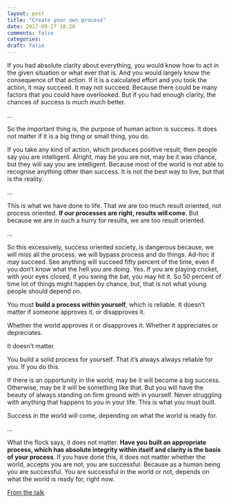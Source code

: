 ```yaml
---
layout: post
title: "Create your own process"
date: 2017-09-27 18:20
comments: false
categories:
draft: false
---
```


If you had absolute clarity about everything, you would know how to act in the given situation or what ever that is. And you would largely know the consequence of that action. If it is a calculated effort and you took the action, it may succeed. It may not succeed. Because there could be many factors that you could have overlooked. But if you had enough clarity, the chances of success is much much better.

…

So the important thing is, the purpose of human action is success. It does not matter if it is a big thing or small thing, you do.

If you take any kind of action, which produces positive result, then people say you are intelligent. Alright, may be you are not, may be it was chance, but they will say you are intelligent. Because most of the world is not able to recognise anything other than success. It is not the best way to live, but that is the reality.

…

This is what we have done to life. That we are too much result oriented, not process oriented. **If our processes are right, results will come.** But because we are in such a hurry for results, we are too result oriented.

…

So this excessively, success oriented society, is dangerous because, we will miss all the process, we will bypass process and do things. Ad-hoc it may succeed. See anything will succeed fifty percent of the time, even if you don’t know what the hell you are doing. Yes. If you are playing cricket, with your eyes closed, if you swing the bat, you may hit it. So 50 percent of time lot of things might happen by chance, but, that is not what young people should depend on.

You must **build a process within yourself**, which is reliable. It doesn’t matter if someone approves it, or disapproves it.

Whether the world approves it or disapproves it. Whether it appreciates or depreciates.

It doesn’t matter.

You build a solid process for yourself. That it’s always always reliable for you. If you do this.

If there is an opportunity in the world, may be it will become a big success. Otherwise, may be it will be something like that. But you will have the beauty of always standing on firm ground with in yourself. Never struggling with anything that happens to you in your life. This is what you must built.

Success in the world will come, depending on what the world is ready for.

…

What the flock says, it does not matter. **Have you built an appropriate process, which has absolute integrity within itself and clarity is the basis of your process**. If you have done this, it does not matter whether the world, accepts you are not, you are successful. Because as a human being you are successful. You are successful in the world or not, depends on what the world is ready for, right now.

[From the talk](https://www.youtube.com/watch?v=A_H3mNLX8Xc)
